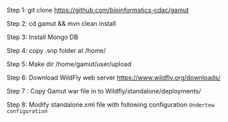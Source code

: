 
Step 1: git clone  https://github.com/bioinformatics-cdac/gamut

Step 2: cd gamut && mvn clean install

Step 3: Install Mongo DB

Step 4: copy .snp folder at /home/

Step 5: Make dir /home/gamut/user/upload

Step 6: Download WildFly web server https://www.wildfly.org/downloads/

Step 7 : Copy Gamut war file in to Wildfly/standalone/deployments/

Step 8: Modify standalone.xml file with following configuration
`Undertow configuration`